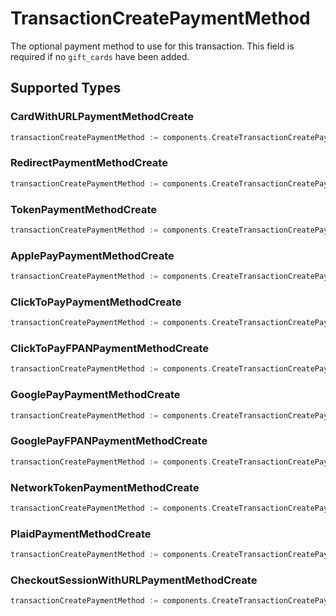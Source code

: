 # TransactionCreatePaymentMethod

The optional payment method to use for this transaction. This field is required if no `gift_cards` have been added.


## Supported Types

### CardWithURLPaymentMethodCreate

```go
transactionCreatePaymentMethod := components.CreateTransactionCreatePaymentMethodCardWithURLPaymentMethodCreate(components.CardWithURLPaymentMethodCreate{/* values here */})
```

### RedirectPaymentMethodCreate

```go
transactionCreatePaymentMethod := components.CreateTransactionCreatePaymentMethodRedirectPaymentMethodCreate(components.RedirectPaymentMethodCreate{/* values here */})
```

### TokenPaymentMethodCreate

```go
transactionCreatePaymentMethod := components.CreateTransactionCreatePaymentMethodTokenPaymentMethodCreate(components.TokenPaymentMethodCreate{/* values here */})
```

### ApplePayPaymentMethodCreate

```go
transactionCreatePaymentMethod := components.CreateTransactionCreatePaymentMethodApplePayPaymentMethodCreate(components.ApplePayPaymentMethodCreate{/* values here */})
```

### ClickToPayPaymentMethodCreate

```go
transactionCreatePaymentMethod := components.CreateTransactionCreatePaymentMethodClickToPayPaymentMethodCreate(components.ClickToPayPaymentMethodCreate{/* values here */})
```

### ClickToPayFPANPaymentMethodCreate

```go
transactionCreatePaymentMethod := components.CreateTransactionCreatePaymentMethodClickToPayFPANPaymentMethodCreate(components.ClickToPayFPANPaymentMethodCreate{/* values here */})
```

### GooglePayPaymentMethodCreate

```go
transactionCreatePaymentMethod := components.CreateTransactionCreatePaymentMethodGooglePayPaymentMethodCreate(components.GooglePayPaymentMethodCreate{/* values here */})
```

### GooglePayFPANPaymentMethodCreate

```go
transactionCreatePaymentMethod := components.CreateTransactionCreatePaymentMethodGooglePayFPANPaymentMethodCreate(components.GooglePayFPANPaymentMethodCreate{/* values here */})
```

### NetworkTokenPaymentMethodCreate

```go
transactionCreatePaymentMethod := components.CreateTransactionCreatePaymentMethodNetworkTokenPaymentMethodCreate(components.NetworkTokenPaymentMethodCreate{/* values here */})
```

### PlaidPaymentMethodCreate

```go
transactionCreatePaymentMethod := components.CreateTransactionCreatePaymentMethodPlaidPaymentMethodCreate(components.PlaidPaymentMethodCreate{/* values here */})
```

### CheckoutSessionWithURLPaymentMethodCreate

```go
transactionCreatePaymentMethod := components.CreateTransactionCreatePaymentMethodCheckoutSessionWithURLPaymentMethodCreate(components.CheckoutSessionWithURLPaymentMethodCreate{/* values here */})
```

